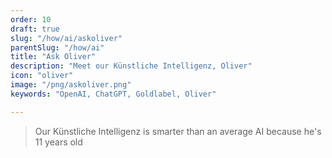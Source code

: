 ```yaml
---
order: 10
draft: true
slug: "/how/ai/askoliver"
parentSlug: "/how/ai"
title: "Ask Oliver"
description: "Meet our Künstliche Intelligenz, Oliver"
icon: "oliver"
image: "/png/askoliver.png"
keywords: "OpenAI, ChatGPT, Goldlabel, Oliver"

---
```

> Our Künstliche Intelligenz is smarter than an average AI because he's 11 years old